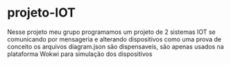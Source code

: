 # projeto-IOT
Nesse projeto meu grupo programamos um projeto de 2 sistemas IOT se comunicando por mensageria e alterando dispositivos como uma prova de conceito 
 os arquivos diagram.json são dispensaveis, são apenas usados na plataforma Wokwi para simulação dos dispositivos
